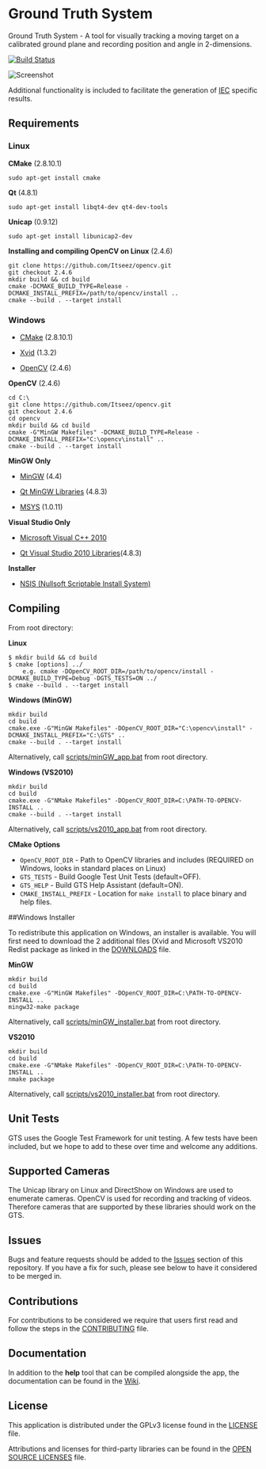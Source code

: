 # Ground Truth System

Ground Truth System - A tool for visually tracking a moving target on a calibrated ground plane and recording position and angle in 2-dimensions.

[![Build Status](https://travis-ci.org/dysonltd/gts.png?branch=develop)](https://travis-ci.org/dysonltd/gts)

![Screenshot](help/doc/gts_userguide_files/screenshot.png?raw=true)

Additional functionality is included to facilitate the generation of [IEC](http://www.iec.ch/) specific results.

## Requirements

### Linux

__CMake__ (2.8.10.1)
	
	sudo apt-get install cmake

__Qt__ (4.8.1)
	
	sudo apt-get install libqt4-dev qt4-dev-tools
	
__Unicap__ (0.9.12)

	sudo apt-get install libunicap2-dev

__Installing and compiling OpenCV on Linux__ (2.4.6)

	git clone https://github.com/Itseez/opencv.git 
	git checkout 2.4.6
	mkdir build && cd build
	cmake -DCMAKE_BUILD_TYPE=Release -DCMAKE_INSTALL_PREFIX=/path/to/opencv/install ..
	cmake --build . --target install



### Windows

* [CMake](http://www.cmake.org/cmake/resources/software.html) (2.8.10.1)

* [Xvid](http://www.xvid.org/) (1.3.2)

* [OpenCV](http://sourceforge.net/projects/opencvlibrary/files/opencv-win/) (2.4.6)
 
__OpenCV__ (2.4.6)

	cd C:\
	git clone https://github.com/Itseez/opencv.git 
	git checkout 2.4.6
	cd opencv
	mkdir build && cd build
	cmake -G"MinGW Makefiles" -DCMAKE_BUILD_TYPE=Release -DCMAKE_INSTALL_PREFIX="C:\opencv\install" ..
	cmake --build . --target install

__MinGW Only__

* [MinGW](ftp://ftp.qt.nokia.com/misc/MinGW-gcc440_1.zip) (4.4)

* [Qt MinGW Libraries](http://qt-project.org/downloads) (4.8.3)

* [MSYS](http://www.mingw.org/wiki/MSYS) (1.0.11)

__Visual Studio Only__

* [Microsoft Visual C++ 2010](http://www.microsoft.com/visualstudio/eng/products/visual-studio-2010-express)

* [Qt Visual Studio 2010 Libraries](http://download.qt-project.org/official_releases/qt/4.8/4.8.5/qt-win-opensource-4.8.5-vs2010.exe)(4.8.3)

__Installer__

* [NSIS (Nullsoft Scriptable Install System)](http://nsis.sourceforge.net/)

## Compiling

From root directory:

__Linux__

	$ mkdir build && cd build
	$ cmake [options] ../
	    e.g. cmake -DOpenCV_ROOT_DIR=/path/to/opencv/install -DCMAKE_BUILD_TYPE=Debug -DGTS_TESTS=ON ../
	$ cmake --build . --target install

__Windows (MinGW)__

	mkdir build
	cd build
	cmake.exe -G"MinGW Makefiles" -DOpenCV_ROOT_DIR="C:\opencv\install" -DCMAKE_INSTALL_PREFIX="C:\GTS" ..   
	cmake --build . --target install

Alternatively, call [scripts/minGW_app.bat](scripts/minGW_app.bat) from root directory.

__Windows (VS2010)__

	mkdir build
	cd build
	cmake.exe -G"NMake Makefiles" -DOpenCV_ROOT_DIR=C:\PATH-TO-OPENCV-INSTALL ..
	cmake --build . --target install
	
Alternatively, call [scripts/vs2010_app.bat](scripts/vs2010_app.bat) from root directory.

__CMake Options__

- `OpenCV_ROOT_DIR` - Path to OpenCV libraries and includes (REQUIRED on Windows, looks in standard places on Linux)
- `GTS_TESTS` - Build Google Test Unit Tests (default=OFF).
- `GTS_HELP` - Build GTS Help Assistant (default=ON).
- `CMAKE_INSTALL_PREFIX` - Location for `make install` to place binary and help files.  

##Windows Installer

To redistribute this application on Windows, an installer is available. You will first need to download the 2 additional files (Xvid and Microsoft VS2010 Redist package as linked in the [DOWNLOADS](/installer/files/DOWNLOADS) file.

__MinGW__
	
	mkdir build
	cd build
	cmake.exe -G"MinGW Makefiles" -DOpenCV_ROOT_DIR=C:\PATH-TO-OPENCV-INSTALL ..
	mingw32-make package

Alternatively, call [scripts/minGW_installer.bat](scripts/minGW_installer.bat) from root directory.

__VS2010__
  	
	mkdir build
	cd build
	cmake.exe -G"NMake Makefiles" -DOpenCV_ROOT_DIR=C:\PATH-TO-OPENCV-INSTALL .. 
	nmake package
	
Alternatively, call [scripts/vs2010_installer.bat](scripts/vs2010_installer.bat) from root directory.

## Unit Tests

GTS uses the Google Test Framework for unit testing. A few tests have been included, but we hope to add to these over time and welcome any additions.

## Supported Cameras

The Unicap library on Linux and DirectShow on Windows are used to enumerate cameras. OpenCV is used for recording and tracking of videos.
Therefore cameras that are supported by these libraries should work on the GTS.

## Issues

Bugs and feature requests should be added to the [Issues](https://github.com/dysonltd/gts/issues) section of this repository. If you have a fix for such, please see below to have it considered to be merged in.

## Contributions

For contributions to be considered we require that users first read and follow the steps in the [CONTRIBUTING](CONTRIBUTING.md) file.

## Documentation 

In addition to the __help__ tool that can be compiled alongside the app, the documentation can be found in the [Wiki](https://github.com/dysonltd/gts/wiki).

## License

This application is distributed under the GPLv3 license found in the [LICENSE](LICENSE) file.

Attributions and licenses for third-party libraries can be found in the [OPEN SOURCE LICENSES](OPENSOURCE_LICENSES) file.
